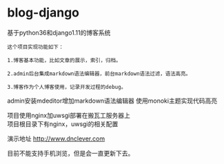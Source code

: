 # blog-django

基于python36和django1.11的博客系统


    这个项目实现功能如下：

    1.博客基本功能，比如文章的展示，索引，归档。

    2.admin后台集成markdown语法编辑器，前台markdown语法过滤，语法高亮。

    3.博客作为个人博客使用，记录开发过程的debug。
    
admin安装mdeditor增加markdown语法编辑器
使用monoki主题实现代码高亮

项目使用nginx加uwsgi部署在搬瓦工服务器上   
项目根目录下有nginx，uwsgi的相关配置

演示地址   http://www.dnclever.com

目前不能支持手机浏览，但是会一直更新下去。
